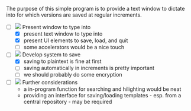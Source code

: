 The purpose of this simple program is to provide a text window to dictate into for which versions are saved at regular increments.
- [ ] ![](http://img.photobucket.com/albums/v321/darkmushroom/Drfetus_small.png) Present window to type into 
  - [x] present text window to type into
  - [x] present UI elements to save, load, and quit
  - [ ] some accelerators would be a nice touch
- [ ] ![](http://img.photobucket.com/albums/v321/darkmushroom/Drfetus_small.png) Develop system to save
  - [x] saving to plaintext is fine at first
  - [ ] saving automatically in increments is pretty important
  - [ ] we should probably do some encryption
- [ ] ![](http://img.photobucket.com/albums/v321/darkmushroom/Drfetus_small.png) Further considerations
  * a in-program function for searching and hilighting would be neat
  * providing an interface for saving/loading templates - esp. from a central repository - may be required

